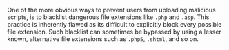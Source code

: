 One of the more obvious ways to prevent users from uploading malicious scripts, is to blacklist dangerous file extensions like `.php` and `.asp`. This practice is inherently flawed as its difficult to explicitly block every possible file extension. Such blacklist can sometimes be bypassed by using a lesser known, alternative file extensions such as `.php5`, `.shtml`, and so on.